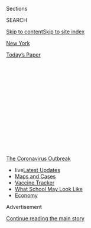 <div id="app">

<div>

<div>

<div>

<div class="NYTAppHideMasthead css-1q2w90k e1suatyy0">

<div class="section css-ui9rw0 e1suatyy2">

<div class="css-eph4ug er09x8g0">

<div class="css-6n7j50">

</div>

<span class="css-1dv1kvn">Sections</span>

<div class="css-10488qs">

<span class="css-1dv1kvn">SEARCH</span>

</div>

[Skip to content](#site-content)[Skip to site index](#site-index)

</div>

<div id="masthead-section-label" class="css-1wr3we4 eaxe0e00">

[New
York](https://www.nytimes3xbfgragh.onion/section/nyregion)

</div>

<div class="css-10698na e1huz5gh0">

</div>

</div>

<div id="masthead-bar-one" class="section hasLinks css-15hmgas e1csuq9d3">

<div class="css-uqyvli e1csuq9d0">

</div>

<div class="css-1uqjmks e1csuq9d1">

</div>

<div class="css-9e9ivx">

[](https://myaccount.nytimes3xbfgragh.onion/auth/login?response_type=cookie&client_id=vi)

</div>

<div class="css-1bvtpon e1csuq9d2">

[Today’s
Paper](https://www.nytimes3xbfgragh.onion/section/todayspaper)

</div>

</div>

</div>

</div>

<div data-aria-hidden="false">

<div id="site-content" data-role="main">

<div>

<div class="css-1aor85t" style="opacity:0.000000001;z-index:-1;visibility:hidden">

<div class="css-1hqnpie">

<div class="css-epjblv">

<span class="css-17xtcya">[New
York](/section/nyregion)</span><span class="css-x15j1o">|</span><span class="css-fwqvlz">How
You Get Your Berries: Migrant Workers Who Fear Virus, but Toil
On</span>

</div>

<div class="css-k008qs">

<div class="css-1iwv8en">

<span class="css-18z7m18"></span>

<div>

</div>

</div>

<span class="css-1n6z4y">https://nyti.ms/3itW2gt</span>

<div class="css-1705lsu">

<div class="css-4xjgmj">

<div class="css-4skfbu" data-role="toolbar" data-aria-label="Social Media Share buttons, Save button, and Comments Panel with current comment count" data-testid="share-tools">

  - 
  - 
  - 
  - 
    
    <div class="css-6n7j50">
    
    </div>

  - 

</div>

</div>

</div>

</div>

</div>

</div>

<div id="NYT_TOP_BANNER_REGION" class="css-13pd83m">

<div>

<div id="styln-prism-menu-1592847958612" class="section interactive-content interactive-size-medium css-1edisqu">

<div class="css-17ih8de interactive-body">

<div id="scroll-container" class="css-1gj85ro">

[<span class="styln-title-wrap"><span class="css-1pje3qr">The
Coronavirus</span><span class="css-1pje3qr">
Outbreak</span></span>](https://www.nytimes3xbfgragh.onion/news-event/coronavirus?action=click&pgtype=Article&state=default&region=TOP_BANNER&context=storylines_menu)

  - <span class="css-kqxiym" data-emphasize="true">live</span>[Latest
    Updates](https://www.nytimes3xbfgragh.onion/2020/08/01/world/coronavirus-covid-19.html?action=click&pgtype=Article&state=default&region=TOP_BANNER&context=storylines_menu)
  - [Maps and
    Cases](https://www.nytimes3xbfgragh.onion/interactive/2020/us/coronavirus-us-cases.html?action=click&pgtype=Article&state=default&region=TOP_BANNER&context=storylines_menu)
  - [Vaccine
    Tracker](https://www.nytimes3xbfgragh.onion/interactive/2020/science/coronavirus-vaccine-tracker.html?action=click&pgtype=Article&state=default&region=TOP_BANNER&context=storylines_menu)
  - [What School May Look
    Like](https://www.nytimes3xbfgragh.onion/interactive/2020/07/29/us/schools-reopening-coronavirus.html?action=click&pgtype=Article&state=default&region=TOP_BANNER&context=storylines_menu)
  - [Economy](https://www.nytimes3xbfgragh.onion/live/2020/07/31/business/stock-market-today-coronavirus?action=click&pgtype=Article&state=default&region=TOP_BANNER&context=storylines_menu)

</div>

</div>

</div>

</div>

</div>

<div id="top-wrapper" class="css-1sy8kpn">

<div id="top-slug" class="css-l9onyx">

Advertisement

</div>

[Continue reading the main
story](#after-top)

<div class="ad top-wrapper" style="text-align:center;height:100%;display:block;min-height:250px">

<div id="top" class="place-ad" data-position="top" data-size-key="top">

</div>

</div>

<div id="after-top">

</div>

</div>

<div>

<div id="sponsor-wrapper" class="css-1hyfx7x">

<div id="sponsor-slug" class="css-19vbshk">

Supported by

</div>

[Continue reading the main
story](#after-sponsor)

<div id="sponsor" class="ad sponsor-wrapper" style="text-align:center;height:100%;display:block">

</div>

<div id="after-sponsor">

</div>

</div>

<div class="css-186x18t">

</div>

<div class="css-1vkm6nb ehdk2mb0">

# How You Get Your Berries: Migrant Workers Who Fear Virus, but Toil On

</div>

Many laborers in New Jersey follow the ripening of crops up the East
Coast. Each influx of new workers brings the risk of a fresh
outbreak.

<div class="css-79elbk" data-testid="photoviewer-wrapper">

<div class="css-z3e15g" data-testid="photoviewer-wrapper-hidden">

</div>

<div class="css-1a48zt4 ehw59r15" data-testid="photoviewer-children">

![<span class="css-16f3y1r e13ogyst0" data-aria-hidden="true">Farmworkers
being tested for the coronavirus in late May at Atlantic Blueberry
Company in southern New
Jersey.</span><span class="css-cnj6d5 e1z0qqy90" itemprop="copyrightHolder"><span class="css-1ly73wi e1tej78p0">Credit...</span><span><span>Chang
W. Lee/The New York
Times</span></span></span>](https://static01.graylady3jvrrxbe.onion/images/2020/07/05/nyregion/00njvirus-migrant/00njvirus-migrant-articleLarge.jpg?quality=75&auto=webp&disable=upscale)

</div>

</div>

<div class="css-18e8msd">

<div class="css-vp77d3 epjyd6m0">

<div class="css-1baulvz">

By [<span class="css-1baulvz last-byline" itemprop="name">Tracey
Tully</span>](https://www.nytimes3xbfgragh.onion/by/tracey-tully)

</div>

</div>

  - July 5,
    2020

  - 
    
    <div class="css-4xjgmj">
    
    <div class="css-d8bdto" data-role="toolbar" data-aria-label="Social Media Share buttons, Save button, and Comments Panel with current comment count" data-testid="share-tools">
    
      - 
      - 
      - 
      - 
        
        <div class="css-6n7j50">
        
        </div>
    
      - 
    
    </div>
    
    </div>

</div>

</div>

<div class="section meteredContent css-1r7ky0e" name="articleBody" itemprop="articleBody">

<div class="css-1fanzo5 StoryBodyCompanionColumn">

<div class="css-53u6y8">

HAMMONTON, N.J. — Workers at the largest blueberry farm in the Northeast
move through the fields in small groups, fingers dancing with the speed
of musicians as they pick bushes heavy with fruit.

The more they gather, the more they are paid during a season that lasts
only about seven weeks.

Barring rain, they work seven days a week; there is no time for illness.

But everywhere there are reminders of the coronavirus and its power to
sweep quickly through tightly packed farm camps.

It is the reason laborers who live and toil close together wear
bandannas across their faces in the hot sun and work separated by
plexiglass in the fruit packaging facility.

</div>

</div>

<div class="css-1fanzo5 StoryBodyCompanionColumn">

<div class="css-53u6y8">

It is what had them standing in line on a steamy morning, weeks before
picking started, to be tested for the virus at the large farm in
southern New Jersey, Atlantic Blueberry Company in Hammonton.

“It feels a little uncomfortable,” said Angel Rodriguez, who works in
the farm’s packaging facility. “You don’t know if somebody is
contagious.”

Mr. Rodriguez, 34, left Puerto Rico in March to begin working his way up
the East Coast, stopping for two months in Florida before arriving in
late May in Atlantic County, the hub of New Jersey’s [thriving blueberry
industry](https://www.nj.gov/agriculture/news/press/2019/approved/press190701.html#:~:text=Blueberries%20were%20the%20No.,on%209%2C000%20acres%20last%20year.).

He is one of an estimated
[22,000](https://www.ncbi.nlm.nih.gov/pmc/articles/PMC4040280/#R10)
seasonal workers who tend and harvest crops in New Jersey, nicknamed the
[Garden
State](https://www.state.nj.us/nj/about/facts/nickname/#:~:text=Abraham%20Browning%20of%20Camden%20is,the%20nickname%20the%20Garden%20State.&text=Browning%20said%20that%20our%20Garden,The%20name%20stuck%20ever%20since.)
for its robust agriculture industry.

Like Mr. Rodriguez, many laborers follow the ripening crops up the
Eastern Seaboard, starting in
[Florida](https://www.nytimes3xbfgragh.onion/2020/06/25/us/coronavirus-florida-texas-california-arizona.html),
where [migrant living quarters have been
ravaged](https://www.nytimes3xbfgragh.onion/2020/06/18/us/florida-coronavirus-immokalee-farmworkers.html)
by the virus, and working their way north to Maine.

</div>

</div>

<div class="css-1fanzo5 StoryBodyCompanionColumn">

<div class="css-53u6y8">

Making life even more perilous this year, they have been deemed
[essential
workers](https://www.cisa.gov/sites/default/files/publications/CISA-Guidance-on-Essential-Critical-Infrastructure-Workers-1-20-508c.pdf)
— exempt from stay-at-home orders and a [14-day quarantine
rule](https://www.nytimes3xbfgragh.onion/2020/06/24/nyregion/ny-coronavirus-states-quarantine.html?referringSource=articleShare)
in New Jersey for people coming from states where the virus is spreading
quickly. With each influx of new workers comes the risk of a fresh
outbreak.

<div id="NYT_MAIN_CONTENT_1_REGION" class="css-9tf9ac">

<div>

<div id="styln-covid-updates-world" class="section interactive-content interactive-size-medium css-1ftcdic">

<div class="css-17ih8de interactive-body">

<div id="styln-briefing-block" data-asset-id="QXJ0aWNsZTpueXQ6Ly9hcnRpY2xlLzhiMjRmNTQ0LWVhMmUtNTlmNC1hMDZiLTM0YWI3YTlmN2E4YQ==">

<div class="briefing-block-header-section">

# [Latest Updates: Global Coronavirus Outbreak](https://www.nytimes3xbfgragh.onion/2020/08/01/world/coronavirus-covid-19.html?action=click&pgtype=Article&state=default&region=MAIN_CONTENT_1&context=storylines_live_updates)

<div class="briefing-block-ts">

Updated 2020-08-01T19:54:00.494Z

</div>

</div>

  - [Top officials work to break impasse over jobless
    benefit.](https://www.nytimes3xbfgragh.onion/2020/08/01/world/coronavirus-covid-19.html?action=click&pgtype=Article&state=default&region=MAIN_CONTENT_1&context=storylines_live_updates#link-3ac56579)
  - [The virus picks up dangerous speed in the Midwest, and in areas
    that had seen
    success.](https://www.nytimes3xbfgragh.onion/2020/08/01/world/coronavirus-covid-19.html?action=click&pgtype=Article&state=default&region=MAIN_CONTENT_1&context=storylines_live_updates#link-8796723)
  - [Thousands in Berlin protest Germany’s coronavirus
    measures.](https://www.nytimes3xbfgragh.onion/2020/08/01/world/coronavirus-covid-19.html?action=click&pgtype=Article&state=default&region=MAIN_CONTENT_1&context=storylines_live_updates#link-25930521)

<div class="briefing-block-footer">

<div class="briefing-block-footer-meta">

[See more
updates](https://www.nytimes3xbfgragh.onion/2020/08/01/world/coronavirus-covid-19.html?action=click&pgtype=Article&state=default&region=MAIN_CONTENT_1&context=storylines_live_updates)

</div>

<div class="briefing-block-briefinglinks">

<span>More live coverage:</span>
[Markets](https://www.nytimes3xbfgragh.onion/live/2020/07/31/business/stock-market-today-coronavirus?action=click&pgtype=Article&state=default&region=MAIN_CONTENT_1&context=storylines_live_updates)

</div>

</div>

</div>

</div>

</div>

</div>

</div>

In New Jersey, 3,900 farmworkers had been tested as of Thursday and 193
were positive for the virus, according to the state’s Department of
Health. Of these, 14 migrant workers who had nowhere to remain isolated
were placed in quarantine at a state-run field hospital at the Atlantic
City Convention Center.

</div>

</div>

<div class="css-79elbk" data-testid="photoviewer-wrapper">

<div class="css-z3e15g" data-testid="photoviewer-wrapper-hidden">

</div>

<div class="css-1a48zt4 ehw59r15" data-testid="photoviewer-children">

![<span class="css-16f3y1r e13ogyst0" data-aria-hidden="true">More than
3,900 of New Jersey’s seasonal farmworkers have been tested for the
coronavirus. Before the tests, health workers check their vital
signs.</span><span class="css-cnj6d5 e1z0qqy90" itemprop="copyrightHolder"><span class="css-1ly73wi e1tej78p0">Credit...</span><span>Chang
W. Lee/The New York
Times</span></span>](https://static01.graylady3jvrrxbe.onion/images/2020/07/05/nyregion/00njvirus-migrant-02/00njvirus-migrant-02-articleLarge.jpg?quality=75&auto=webp&disable=upscale)

</div>

</div>

<div class="css-1fanzo5 StoryBodyCompanionColumn">

<div class="css-53u6y8">

“It’s a little dangerous,” said Felix Nieves, 56, who works as a
supervisor at Atlantic Blueberry. The 1,300-acre farm is considered the
biggest blueberry producer in the Northeast.

“But farming never stops. The fruit will not wait for this to pass.”

The first round of testing at [Atlantic
Blueberry](https://www.atlanticblueberry.com/history) was done early in
the season, before most workers had arrived. Three of the first 56
people tested were positive for the virus.

The health risks posed by the virus have made testing a priority at the
sprawling farm, according to an owner, Paul Galletta.

“As often as they can come, we will test,” Mr. Galletta said of the
health workers who wore white jumpsuits, masks, face shields and gloves
as they gathered nasal swabs. They have returned three times.

</div>

</div>

<div class="css-1fanzo5 StoryBodyCompanionColumn">

<div class="css-53u6y8">

A sick work force during a short growing season could be financially
catastrophic.

“This crop comes in, virus or no virus,” said Denny Doyle, president of
the New Jersey Blueberry Industry Advisory Council.

Atlantic Blueberry purchased 3,000 bandannas and gave each worker two —
one to wear, one to wash — and hung fire-retardant cloth between beds in
the dormitories where hundreds of laborers live during the season. Mr.
Doyle said the farm also purchased several additional buses to create
extra space on the shuttles that run to and from the fields.

Agriculture is New Jersey’s third-largest industry. The state is among
the nation’s [top
producers](https://www.nj.gov/agriculture/pdf/2018Annual%20ReportFINAL.pdf)
of
[blueberries](https://www.nj.gov/agriculture/news/press/2019/approved/press190701.html#:~:text=Blueberries%20were%20the%20No.,on%209%2C000%20acres%20last%20year.),
cranberries, peaches and eggplant.

In May, state health officials arranged for four federally qualified
health centers to begin testing and [issued safety
guidelines](https://nj.gov/health/cd/documents/topics/NCOV/COVID_MigrantFarmWorkerGuidance_5.20.2020.pdf)
that offered a range of ambitious — some say impractical — suggestions
for farm owners. Farmers were told to avoid bunked beds, require masks
and create separate housing for anyone who tested positive for the
virus, among other recommendations.

There are no penalties for noncompliance.

New Jersey’s 5 percent rate of infection among farmworkers may actually
be higher. Day laborers who do not live on the farms are unlikely to be
among those tested by the health centers. Workers who are tested in
private medical practices are not included in the tally.

The testing program is also voluntary, and 57 farms have barred medical
teams from doing on-site testing, according to Dr. Lori Talbot, who
treats migrant farm workers and viewed the list of noncompliant farms
that was sent to the state’s health and labor
departments.

</div>

</div>

<div class="css-79elbk" data-testid="photoviewer-wrapper">

<div class="css-z3e15g" data-testid="photoviewer-wrapper-hidden">

</div>

<div class="css-1a48zt4 ehw59r15" data-testid="photoviewer-children">

<div class="css-1xdhyk6 erfvjey0">

<span class="css-1ly73wi e1tej78p0">Image</span>

<div class="css-zjzyr8">

<div data-testid="lazyimage-container" style="height:257.77777777777777px">

</div>

</div>

</div>

<span class="css-16f3y1r e13ogyst0" data-aria-hidden="true">Agriculture
is New Jersey’s third-largest industry. “Farming never stops,” said
Felix Nieves, a supervisor at Atlantic Blueberry Company. “The fruit
will not wait for this to
pass.”</span><span class="css-cnj6d5 e1z0qqy90" itemprop="copyrightHolder"><span class="css-1ly73wi e1tej78p0">Credit...</span><span>Chang
W. Lee/The New York Times</span></span>

</div>

</div>

<div class="css-1fanzo5 StoryBodyCompanionColumn">

<div class="css-53u6y8">

Dr. Talbot, who runs a clinic in [Bridgeton,
N.J.](https://www.nytimes3xbfgragh.onion/2019/10/01/nyregion/missing-child-nj-dulce-alavez.html),
said 18 percent of the 200 farmworkers she tested in May were positive
for the coronavirus; many were asymptomatic, but two patients died of
Covid-19.

</div>

</div>

<div class="css-1fanzo5 StoryBodyCompanionColumn">

<div class="css-53u6y8">

“This is just a whole new level of pain for farmworkers,” Dr. Talbot
said. “They’re arriving now, and they’re coming from places with high
rates of infection.”

The state’s health commissioner, Judith M. Persichilli, has cited the
prevalence of cases among farmworkers as one of the possible reasons the
positivity rate in South Jersey is now higher than it is in other parts
of the state.

Linda Flake, the chief executive of Southern Jersey Family Medical
Center, one of the four health centers coordinating testing, said the
perception that workers might carry the virus breeds a fear that, in
ways, is worse than the risk of the disease itself.

“Fingers are being pointed at the farmworkers,” she said. “I’m more
concerned about them being stigmatized.”

In May at a large agricultural greenhouse in Oneida, N.Y., Green Empire
Farms, one in four workers contracted the virus, according to a
spokeswoman for Madison County, Samantha Field. Community backlash
followed, playing out on social media and in panicked telephone
calls.

<div id="NYT_MAIN_CONTENT_3_REGION" class="css-9tf9ac">

<div>

<div id="styln-prism-freeform-1594220623585" class="section interactive-content interactive-size-medium css-1ftcdic">

<div class="css-17ih8de interactive-body">

<div id="prism-freeform-block-62021" class="css-19mumt8" data-role="complementary" data-storyline="The Coronavirus Outbreak" data-truncated="true" tabindex="0">

<div class="css-a8d9oz">

<div class="css-eb027h">

[](https://www.nytimes3xbfgragh.onion/news-event/coronavirus?action=click&pgtype=Article&state=default&region=MAIN_CONTENT_3&context=storylines_faq)

### The Coronavirus Outbreak ›

#### Frequently Asked Questions

Updated July 27, 2020

  - #### Should I refinance my mortgage?
    
      - [It could be a good
        idea,](https://www.nytimes3xbfgragh.onion/article/coronavirus-money-unemployment.html?action=click&pgtype=Article&state=default&region=MAIN_CONTENT_3&context=storylines_faq)
        because mortgage rates have [never been
        lower.](https://www.nytimes3xbfgragh.onion/2020/07/16/business/mortgage-rates-below-3-percent.html?action=click&pgtype=Article&state=default&region=MAIN_CONTENT_3&context=storylines_faq)
        Refinancing requests have pushed mortgage applications to some
        of the highest levels since 2008, so be prepared to get in line.
        But defaults are also up, so if you’re thinking about buying a
        home, be aware that some lenders have tightened their standards.

  - #### What is school going to look like in September?
    
      - It is unlikely that many schools will return to a normal
        schedule this fall, requiring the grind of [online
        learning](https://www.nytimes3xbfgragh.onion/2020/06/05/us/coronavirus-education-lost-learning.html?action=click&pgtype=Article&state=default&region=MAIN_CONTENT_3&context=storylines_faq),
        [makeshift child
        care](https://www.nytimes3xbfgragh.onion/2020/05/29/us/coronavirus-child-care-centers.html?action=click&pgtype=Article&state=default&region=MAIN_CONTENT_3&context=storylines_faq)
        and [stunted
        workdays](https://www.nytimes3xbfgragh.onion/2020/06/03/business/economy/coronavirus-working-women.html?action=click&pgtype=Article&state=default&region=MAIN_CONTENT_3&context=storylines_faq)
        to continue. California’s two largest public school districts —
        Los Angeles and San Diego — said on July 13, that [instruction
        will be remote-only in the
        fall](https://www.nytimes3xbfgragh.onion/2020/07/13/us/lausd-san-diego-school-reopening.html?action=click&pgtype=Article&state=default&region=MAIN_CONTENT_3&context=storylines_faq),
        citing concerns that surging coronavirus infections in their
        areas pose too dire a risk for students and teachers. Together,
        the two districts enroll some 825,000 students. They are the
        largest in the country so far to abandon plans for even a
        partial physical return to classrooms when they reopen in
        August. For other districts, the solution won’t be an
        all-or-nothing approach. [Many
        systems](https://bioethics.jhu.edu/research-and-outreach/projects/eschool-initiative/school-policy-tracker/),
        including the nation’s largest, New York City, are devising
        [hybrid
        plans](https://www.nytimes3xbfgragh.onion/2020/06/26/us/coronavirus-schools-reopen-fall.html?action=click&pgtype=Article&state=default&region=MAIN_CONTENT_3&context=storylines_faq)
        that involve spending some days in classrooms and other days
        online. There’s no national policy on this yet, so check with
        your municipal school system regularly to see what is happening
        in your community.

  - #### Is the coronavirus airborne?
    
      - The coronavirus [can stay aloft for hours in tiny droplets in
        stagnant
        air](https://www.nytimes3xbfgragh.onion/2020/07/04/health/239-experts-with-one-big-claim-the-coronavirus-is-airborne.html?action=click&pgtype=Article&state=default&region=MAIN_CONTENT_3&context=storylines_faq),
        infecting people as they inhale, mounting scientific evidence
        suggests. This risk is highest in crowded indoor spaces with
        poor ventilation, and may help explain super-spreading events
        reported in meatpacking plants, churches and restaurants. [It’s
        unclear how often the virus is
        spread](https://www.nytimes3xbfgragh.onion/2020/07/06/health/coronavirus-airborne-aerosols.html?action=click&pgtype=Article&state=default&region=MAIN_CONTENT_3&context=storylines_faq)
        via these tiny droplets, or aerosols, compared with larger
        droplets that are expelled when a sick person coughs or sneezes,
        or transmitted through contact with contaminated surfaces, said
        Linsey Marr, an aerosol expert at Virginia Tech. Aerosols are
        released even when a person without symptoms exhales, talks or
        sings, according to Dr. Marr and more than 200 other experts,
        who [have outlined the evidence in an open letter to the World
        Health
        Organization](https://academic.oup.com/cid/article/doi/10.1093/cid/ciaa939/5867798).

  - #### What are the symptoms of coronavirus?
    
      - Common symptoms [include fever, a dry cough, fatigue and
        difficulty breathing or shortness of
        breath.](https://www.nytimes3xbfgragh.onion/article/symptoms-coronavirus.html?action=click&pgtype=Article&state=default&region=MAIN_CONTENT_3&context=storylines_faq)
        Some of these symptoms overlap with those of the flu, making
        detection difficult, but runny noses and stuffy sinuses are less
        common. [The C.D.C. has
        also](https://www.nytimes3xbfgragh.onion/2020/04/27/health/coronavirus-symptoms-cdc.html?action=click&pgtype=Article&state=default&region=MAIN_CONTENT_3&context=storylines_faq)
        added chills, muscle pain, sore throat, headache and a new loss
        of the sense of taste or smell as symptoms to look out for. Most
        people fall ill five to seven days after exposure, but symptoms
        may appear in as few as two days or as many as 14 days.

  - #### Does asymptomatic transmission of Covid-19 happen?
    
      - So far, the evidence seems to show it does. A widely cited
        [paper](https://www.nature.com/articles/s41591-020-0869-5)
        published in April suggests that people are most infectious
        about two days before the onset of coronavirus symptoms and
        estimated that 44 percent of new infections were a result of
        transmission from people who were not yet showing symptoms.
        Recently, a top expert at the World Health Organization stated
        that transmission of the coronavirus by people who did not have
        symptoms was “very rare,” [but she later walked back that
        statement.](https://www.nytimes3xbfgragh.onion/2020/06/09/world/coronavirus-updates.html?action=click&pgtype=Article&state=default&region=MAIN_CONTENT_3&context=storylines_faq#link-1f302e21)

<div id="styln-survey-component-62021" class="styln-survey-component" data-surveyname="faq" data-surveystoryline="coronavirus">

</div>

</div>

<div class="css-6mllg9">

</div>

<div class="css-pmm6ed">

<span class="css-5gimkt"></span>

</div>

</div>

</div>

</div>

</div>

</div>

</div>

“There was a lot of community outrage,” Ms. Field said. “A lot of people
were blaming them.”

Yet the risk of spread is most pronounced within the cramped camps
themselves. Of 100 laborers tested at a [watermelon farm in
Florida](https://www.nytimes3xbfgragh.onion/2020/06/18/us/florida-coronavirus-immokalee-farmworkers.html),
90 were found to have the virus, according to Florida’s governor.

</div>

</div>

<div class="css-1fanzo5 StoryBodyCompanionColumn">

<div class="css-53u6y8">

In New Jersey, at Cassaday Farms in Gloucester County, 70 of the 90
workers contracted the virus, according to the owner, George Cassaday.

Mr. Cassaday asked Southern Jersey Family Medical Center to conduct
testing after an older worker became ill and was hospitalized for about
a week. None of the other workers showed severe symptoms, said Mr.
Cassaday, who also contracted the virus; he was tested after he could no
longer smell his favorite flowers, hyacinths.

Most of his employees travel each spring from Mexico on
[H-2A](https://www.uscis.gov/working-united-states/temporary-workers/h-2a-temporary-agricultural-workers)
worker visas, and stay for the harvest of early and late-season crops,
including broccoli, corn, strawberries and squash.

He says his business is as dependent on their health as he is on their
trust.

“I eat with the men. I visit them in Mexico,” Mr. Cassaday said. “We’re
one big
family.”

</div>

</div>

<div class="css-79elbk" data-testid="photoviewer-wrapper">

<div class="css-z3e15g" data-testid="photoviewer-wrapper-hidden">

</div>

<div class="css-1a48zt4 ehw59r15" data-testid="photoviewer-children">

<div class="css-1xdhyk6 erfvjey0">

<span class="css-1ly73wi e1tej78p0">Image</span>

<div class="css-zjzyr8">

<div data-testid="lazyimage-container" style="height:257.77777777777777px">

</div>

</div>

</div>

<span class="css-16f3y1r e13ogyst0" data-aria-hidden="true">Atlantic
Blueberry Company’s packaging facility was adding plexiglass dividers to
separate its work
stations.</span><span class="css-cnj6d5 e1z0qqy90" itemprop="copyrightHolder"><span class="css-1ly73wi e1tej78p0">Credit...</span><span>Chang
W. Lee/The New York Times</span></span>

</div>

</div>

<div class="css-1fanzo5 StoryBodyCompanionColumn">

<div class="css-53u6y8">

At least half the nation’s farmworkers are believed to be undocumented,
according to Bruce Goldstein, president of Farmworker Justice, a
national advocacy organization focused on labor standards and
occupational safety.

“What we’re hearing from all over is that people are too fearful of
being fired or deported to ask for improvement of the health and safety
practices,” Mr. Goldstein said.

</div>

</div>

<div class="css-1fanzo5 StoryBodyCompanionColumn">

<div class="css-53u6y8">

Migrant farmworkers are not included in the categories of foreign
[workers barred in June by President
Trump](https://www.nytimes3xbfgragh.onion/2020/06/22/us/politics/trump-h1b-work-visas.html)
from entering the country. But finding enough people to work the fields
has been a problem on farms in the United States long before the
coronavirus.

There has been a fivefold increase in the number of H-2A visas requested
and approved since 2005, climbing to 258,000 last year — “one of the
clearest indicators of the scarcity of farm labor,” according to a
[report](https://www.ers.usda.gov/topics/farm-economy/farm-labor/#size)
from the United States Department of Agriculture.

On New Jersey’s blueberry farms, a labor shortage over the last several
years has led to an expanded use of machinery to harvest the fruit,
which can be damaged in the process and then must be sold frozen, not
fresh.

[Guidance
issued](https://www.cdc.gov/coronavirus/2019-ncov/community/guidance-agricultural-workers.html)
by the United States for the safety of the nation’s estimated 2.4
million farmworkers is not mandatory. A New Jersey state senator, M.
Teresa Ruiz, has introduced a bill to make the state’s recommendations
binding.

“Each state is on their own,” said Amy Liebman, director of
environmental and occupational health at the Migrant Clinicians Network,
a nonprofit for health care organizations. “In some cases, each farm is
on their own.”

Sara A. Quandt, a professor and medical anthropologist who teaches
epidemiology and prevention at Wake Forest School of Medicine, has begun
a survey of farmworkers’ understanding of the virus and social
distancing.

She said she was frustrated by “victim blaming” and suggestions that the
infection rate in migrant communities is somehow linked to poor hygiene.

</div>

</div>

<div class="css-1fanzo5 StoryBodyCompanionColumn">

<div class="css-53u6y8">

“There is inherent racism going on,” Professor Quandt said, “that
perhaps their lives are not worth quite as much and perhaps it’s their
own darn fault.”

</div>

</div>

<div>

</div>

</div>

<div>

</div>

<div>

</div>

<div>

</div>

<div>

<div id="bottom-wrapper" class="css-1ede5it">

<div id="bottom-slug" class="css-l9onyx">

Advertisement

</div>

[Continue reading the main
story](#after-bottom)

<div id="bottom" class="ad bottom-wrapper" style="text-align:center;height:100%;display:block;min-height:90px">

</div>

<div id="after-bottom">

</div>

</div>

</div>

</div>

</div>

## Site Index

<div>

</div>

## Site Information Navigation

  - [© <span>2020</span> <span>The New York Times
    Company</span>](https://help.nytimes3xbfgragh.onion/hc/en-us/articles/115014792127-Copyright-notice)

<!-- end list -->

  - [NYTCo](https://www.nytco.com/)
  - [Contact
    Us](https://help.nytimes3xbfgragh.onion/hc/en-us/articles/115015385887-Contact-Us)
  - [Work with us](https://www.nytco.com/careers/)
  - [Advertise](https://nytmediakit.com/)
  - [T Brand Studio](http://www.tbrandstudio.com/)
  - [Your Ad
    Choices](https://www.nytimes3xbfgragh.onion/privacy/cookie-policy#how-do-i-manage-trackers)
  - [Privacy](https://www.nytimes3xbfgragh.onion/privacy)
  - [Terms of
    Service](https://help.nytimes3xbfgragh.onion/hc/en-us/articles/115014893428-Terms-of-service)
  - [Terms of
    Sale](https://help.nytimes3xbfgragh.onion/hc/en-us/articles/115014893968-Terms-of-sale)
  - [Site
    Map](https://spiderbites.nytimes3xbfgragh.onion)
  - [Help](https://help.nytimes3xbfgragh.onion/hc/en-us)
  - [Subscriptions](https://www.nytimes3xbfgragh.onion/subscription?campaignId=37WXW)

</div>

</div>

</div>

</div>
